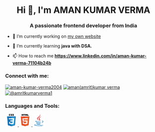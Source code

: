 <h1 align="center">Hi 👋, I'm AMAN KUMAR VERMA</h1>
<h3 align="center">A passionate frontend developer from India</h3>

- 🔭 I’m currently working on [my own website](https://aman-kumar-verma2004.github.io/My-own-website/)

- 🌱 I’m currently learning **java with DSA.**

- 📫 How to reach me **https://www.linkedin.com/in/aman-kumar-verma-71104b24b**

<h3 align="left">Connect with me:</h3>
<p align="left">
<a href="https://twitter.com/AMANVERMA3013" target="blank"><img align="center" src="https://raw.githubusercontent.com/rahuldkjain/github-profile-readme-generator/master/src/images/icons/Social/twitter.svg" alt="aman-kumar-verma2004" height="30" width="40" /></a>
<a href="https://www.linkedin.com/in/aman-kumar-verma-71104b24b/" target="blank"><img align="center" src="https://raw.githubusercontent.com/rahuldkjain/github-profile-readme-generator/master/src/images/icons/Social/linked-in-alt.svg" alt="aman(amrit)kumar verma" height="30" width="40" /></a>
<a href="https://www.hackerrank.com/amritkumarverma1" target="blank"><img align="center" src="https://raw.githubusercontent.com/rahuldkjain/github-profile-readme-generator/master/src/images/icons/Social/hackerrank.svg" alt="@amritkumarverma1" height="30" width="40" /></a>
</p>

<h3 align="left">Languages and Tools:</h3>
<p align="left"> <a href="https://www.w3schools.com/css/" target="_blank" rel="noreferrer"> <img src="https://raw.githubusercontent.com/devicons/devicon/master/icons/css3/css3-original-wordmark.svg" alt="css3" width="40" height="40"/> </a> <a href="https://www.w3.org/html/" target="_blank" rel="noreferrer"> <img src="https://raw.githubusercontent.com/devicons/devicon/master/icons/html5/html5-original-wordmark.svg" alt="html5" width="40" height="40"/> </a> <a href="https://www.java.com" target="_blank" rel="noreferrer"> <img src="https://raw.githubusercontent.com/devicons/devicon/master/icons/java/java-original.svg" alt="java" width="40" height="40"/> </a> </p>

